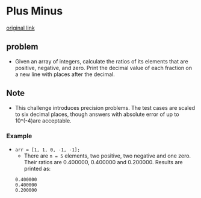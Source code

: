 # Plus Minus

[original link](https://www.hackerrank.com/challenges/one-week-preparation-kit-plus-minus/problem?isFullScreen=true&h_l=interview&playlist_slugs%5B%5D=preparation-kits&playlist_slugs%5B%5D=one-week-preparation-kit&playlist_slugs%5B%5D=one-week-day-one)

## problem

- Given an array of integers, calculate the ratios of its elements that are positive, negative, and zero. Print the decimal value of each fraction on a new line with places after the decimal.

## Note

- This challenge introduces precision problems. The test cases are scaled to six decimal places, though answers with absolute error of up to 10^(-4)are acceptable.

### Example

- `arr = [1, 1, 0, -1, -1];`
  - There are `n = 5` elements, two positive, two negative and one zero. Their ratios are 0.400000, 0.400000 and 0.200000. Results are printed as:
  ```
  0.400000
  0.400000
  0.200000
  ```
